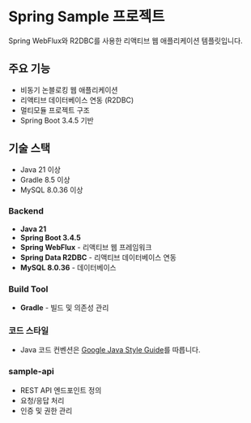 # Spring Sample 프로젝트

Spring WebFlux와 R2DBC를 사용한 리액티브 웹 애플리케이션 템플릿입니다.

## 주요 기능
- 비동기 논블로킹 웹 애플리케이션
- 리액티브 데이터베이스 연동 (R2DBC)
- 멀티모듈 프로젝트 구조
- Spring Boot 3.4.5 기반

## 기술 스택
- Java 21 이상
- Gradle 8.5 이상
- MySQL 8.0.36 이상

### Backend
- **Java 21**
- **Spring Boot 3.4.5**
- **Spring WebFlux** - 리액티브 웹 프레임워크
- **Spring Data R2DBC** - 리액티브 데이터베이스 연동
- **MySQL 8.0.36** - 데이터베이스

### Build Tool
- **Gradle** - 빌드 및 의존성 관리



### 코드 스타일
- Java 코드 컨벤션은 [Google Java Style Guide](https://google.github.io/styleguide/javaguide.html)를 따릅니다.


### sample-api
- REST API 엔드포인트 정의
- 요청/응답 처리
- 인증 및 권한 관리
